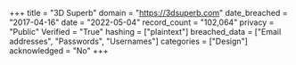 +++
title = "3D Superb"
domain = "https://3dsuperb.com"
date_breached = "2017-04-16"
date = "2022-05-04"
record_count = "102,064"
privacy = "Public"
Verified = "True"
hashing = ["plaintext"]
breached_data = ["Email addresses", "Passwords", "Usernames"]
categories = ["Design"]
acknowledged = "No"
+++
